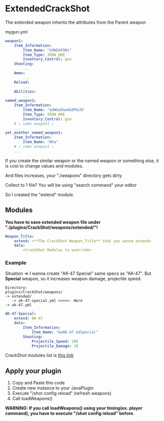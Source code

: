 # ExtendedCrackShot
The extended weapon inherits the attributes from the Parent weapon

mygun.yml
```yml
weapon1:
    Item_Information:
        Item_Name: "&9WEAPON1"
        Item_Type: IRON_HOE
        Inventory_Control: gun
    Shooting:
        ...
    Ammo:
        ...
    Reload:
        ...
    Abilities:
        ...
named_weapon1:
    Item_Information:
        Item_Name: "&dW&aE&eA&9P&cN"
        Item_Type: IRON_HOE
        Inventory_Control: gun
    # ↓ same weapon1 ↓
    ...
yet_another_named_weapon1:
    Item_Information:
        Item_Name: "Wha"
    # ↓ same weapon1 ↓
    ...
```
If you create the similar weapon or the named weapon or something else, it is cost to change values and modules. 

And files increases, your "./weapons" directory gets dirty

Collect to 1 file?  You will be using "search command" your editor

So I created the "extend" module. 

## Modules

**You have to save extended weapon file under "./plugins/CrackShot/weapons/extended/"!**

```yml
Weapon_Title:
    extend: <**The CrackShot Weapon_Title** that you wanna extend>
    data:
        <CrackShot Modules to override>
```

### Example
Situation => I wanna create "AK-47 Special" same specs as "AK-47". But **Special** weapon, so it increases weapon damage, projectile speed.
```
Directory:
plugins/CrackShot/weapons/
-> extended/
   -> ak-47-special.yml <<<<<- Here
-> ak-47.yml
```
```yml
AK-47-Special:
    extend: AK-47
    data:
        Item_Information:
            Item_Name: "&eAK-47 &dSpecial"
        Shooting:
            Projectile_Speed: 100
            Projectile_Damage: 10
```

CrackShot modules list is [this link](https://github.com/Shampaggon/CrackShot/wiki/List-of-Modules)

## Apply your plugin

1. Copy and Paste this code
2. Create new instance to your JavaPlugin
3. Execute "/shot config reload" (refresh weapons)
4. Call loadWeapons()

**WARNING: If you call loadWeapons() using your timing(ex. player command), you have to execute "/shot config reload" before.**
